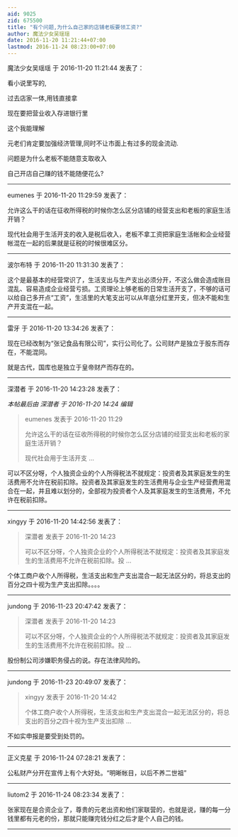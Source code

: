 ```yaml
---
aid: 9025
zid: 675500
title: "有个问题,为什么自己家的店铺老板要领工资?"
author: 魔法少女吴瑶瑶
date: 2016-11-20 11:21:44+07:00
lastmod: 2016-11-24 08:23:00+07:00
---
```


魔法少女吴瑶瑶 于 2016-11-20 11:21:44 发表了：

看小说里写的,

过去店家一体,用钱直接拿

现在要把营业收入存进银行里

这个我能理解

元老们肯定要加强经济管理,同时不让市面上有过多的现金流动.

问题是为什么老板不能随意支取收入

自己开店自己赚的钱不能随便花么?

---

eumenes 于 2016-11-20 11:29:59 发表了：

允许这么干的话在征收所得税的时候你怎么区分店铺的经营支出和老板的家庭生活开销？

现代社会用于生活开支的收入是税后收入，老板不拿工资把家庭生活帐和企业经营帐混在一起的后果就是征税的时候很难区分。

---

波尔布特 于 2016-11-20 11:31:30 发表了：

这个是最基本的经营常识了，生活支出与生产支出必须分开，不这么做会造成账目混乱、容易造成企业经营亏损。工资理论上够老板的日常生活开支了，不够的话可以给自己多开点“工资”，生活里的大笔支出可以从年底分红里开支，但决不能和生产开支混在一起。

---

雷牙 于 2016-11-20 13:34:26 发表了：

现在已经改制为“张记食品有限公司”，实行公司化了。公司财产是独立于股东而存在，不能混同。

就是古代，国库也是独立于皇帝财产而存在的。

---

深潜者 于 2016-11-20 14:23:28 发表了：

_本帖最后由 深潜者 于 2016-11-20 14:24 编辑_

> eumenes 发表于 2016-11-20 11:29
>
> 允许这么干的话在征收所得税的时候你怎么区分店铺的经营支出和老板的家庭生活开销？
>
> 现代社会用于生活开支 ...

可以不区分呀，个人独资企业的个人所得税法不就规定：投资者及其家庭发生的生活费用不允许在税前扣除。投资者及其家庭发生的生活费用与企业生产经营费用混合在一起，并且难以划分的，全部视为投资者个人及其家庭发生的生活费用，不允许在税前扣除。

---

xingyy 于 2016-11-20 14:42:56 发表了：

> 深潜者 发表于 2016-11-20 14:23
>
> 可以不区分呀，个人独资企业的个人所得税法不就规定：投资者及其家庭发生的生活费用不允许在税前扣除。投 ...

个体工商户收个人所得税，生活支出和生产支出混合一起无法区分的，将总支出的百分之四十视为生产支出扣除。。。。

---

jundong 于 2016-11-23 20:47:42 发表了：

> 深潜者 发表于 2016-11-20 14:23
>
> 可以不区分呀，个人独资企业的个人所得税法不就规定：投资者及其家庭发生的生活费用不允许在税前扣除。投 ...

股份制公司涉嫌职务侵占的说。存在法律风险的。

---

jundong 于 2016-11-23 20:49:07 发表了：

> xingyy 发表于 2016-11-20 14:42
>
> 个体工商户收个人所得税，生活支出和生产支出混合一起无法区分的，将总支出的百分之四十视为生产支出扣除 ...

不如实申报是要受到处罚的。

---

正义克星 于 2016-11-24 07:28:21 发表了：

公私财产分开在宣传上有个大好处。“明晰帐目，以后不养二世祖”

---

liutom2 于 2016-11-24 08:23:34 发表了：

张家现在是合资企业了，尊贵的元老出资和他们家联营的，也就是说，赚的每一分钱里都有元老的份，那就只能赚完钱分红之后才是个人自己的钱。

---
